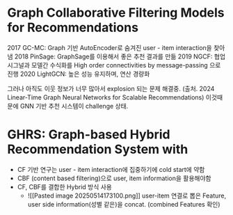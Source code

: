 # Graph Collaborative Filtering Models for Recommendations
2017 GC-MC: Graph 기반 AutoEncoder로 숨겨진 user - item interaction을 찾아냄
2018 PinSage: GraphSage를 이용해서 좋은 추천 결과를 만듦
2019 NGCF: 협업 시그널과 모델간 수식화를 High order connectivities by message-passing 으로 진행
2020 LightGCN: 높은 성능 유지하며, 연산 경량화

그러나 아직도 이웃 정보가 너무 많아서 explosion 되는 문제 해결중. (출처. 2024 Linear-Time Graph Neural Networks for Scalable Recommendations)
이것때문에 GNN 기반 추천 시스템이 challenge 상태.


# GHRS: Graph-based Hybrid Recommendation System with
- CF 기반 연구는 user - item interaction에 집중하기에 cold start에 약함
- CBF (content based filtering)으로 user, item information을 활용해야함
- CF, CBF를 결합한 Hybrid 방식 사용
	- ![[Pasted image 20250514173100.png]]
	  user-item 연결로 뽑은 Feature, user side information(성별 같은)을 concat. (combined Features 확인)
